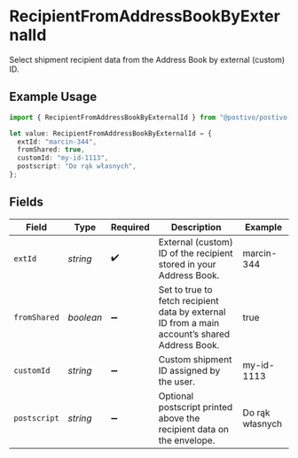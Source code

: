 # RecipientFromAddressBookByExternalId

Select shipment recipient data from the Address Book by external (custom) ID.

## Example Usage

```typescript
import { RecipientFromAddressBookByExternalId } from "@postivo/postivo-client/models";

let value: RecipientFromAddressBookByExternalId = {
  extId: "marcin-344",
  fromShared: true,
  customId: "my-id-1113",
  postscript: "Do rąk własnych",
};
```

## Fields

| Field                                                                                         | Type                                                                                          | Required                                                                                      | Description                                                                                   | Example                                                                                       |
| --------------------------------------------------------------------------------------------- | --------------------------------------------------------------------------------------------- | --------------------------------------------------------------------------------------------- | --------------------------------------------------------------------------------------------- | --------------------------------------------------------------------------------------------- |
| `extId`                                                                                       | *string*                                                                                      | :heavy_check_mark:                                                                            | External (custom) ID of the recipient stored in your Address Book.                            | marcin-344                                                                                    |
| `fromShared`                                                                                  | *boolean*                                                                                     | :heavy_minus_sign:                                                                            | Set to true to fetch recipient data by external ID from a main account’s shared Address Book. | true                                                                                          |
| `customId`                                                                                    | *string*                                                                                      | :heavy_minus_sign:                                                                            | Custom shipment ID assigned by the user.                                                      | my-id-1113                                                                                    |
| `postscript`                                                                                  | *string*                                                                                      | :heavy_minus_sign:                                                                            | Optional postscript printed above the recipient data on the envelope.                         | Do rąk własnych                                                                               |